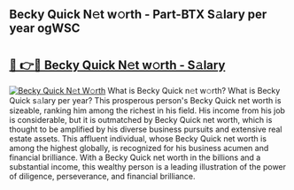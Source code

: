 ## Becky Quick N𝚎t w𝚘rth - Part-BTX S𝚊lary per year ogWSC

# <h2><a href="http://gc0drp.nevu.top/?p=Becky+Quick">🔗 👉🔴 Becky Quick N𝚎t w𝚘rth - S𝚊lary</a></h2>

[![Becky Quick N𝚎t W𝚘rth](https://i.imgur.com/Oavwk0R.jpeg)](http://gc0drp.nevu.top/?p=Becky+Quick)
What is Becky Quick n𝚎t w𝚘rth? What is Becky Quick s𝚊lary per year?
This prosperous person's Becky Quick net worth is sizeable, ranking him among the richest in his field. His income from his job is considerable, but it is outmatched by Becky Quick net worth, which is thought to be amplified by his diverse business pursuits and extensive real estate assets. This affluent individual, whose Becky Quick net worth is among the highest globally, is recognized for his business acumen and financial brilliance. With a Becky Quick net worth in the billions and a substantial income, this wealthy person is a leading illustration of the power of diligence, perseverance, and financial brilliance.
